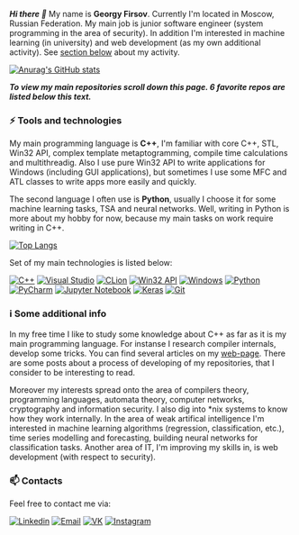 ***Hi there 👋*** My name is **Georgy Firsov**. Currently I'm located in Moscow, Russian Federation. My main job is junior software engineer (system programming in the area of security). In addition I'm interested in machine learning (in university) and web development (as my own additional activity). See [section below](#information_source-some-additional-info) about my activity.

[![Anurag's GitHub stats](https://github-readme-stats.vercel.app/api?username=GeorgyFirsov&show_icons=true&theme=tokyonight&count_private=true&hide=stars,contribs)](https://github.com/anuraghazra/github-readme-stats)

***To view my main repositories scroll down this page. 6 favorite repos are listed below this text.***

### :zap: Tools and technologies
My main programming language is **C++**, I'm familiar with core C++, STL, Win32 API, complex template metaptogramming, compile time calculations and multithreadig. Also I use pure Win32 API to write applications for Windows (including GUI applications), but sometimes I use some MFC and ATL classes to write apps more easily and quickly. 

The second language I often use is **Python**, usually I choose it for some machine learning tasks, TSA and neural networks. Well, writing in Python is more about my hobby for now, because my main tasks on work require writing in C++.

[![Top Langs](https://github-readme-stats.vercel.app/api/top-langs/?username=GeorgyFirsov&hide=jupyter%20notebook,HTML,CSS&theme=tokyonight&card_width=1000&layout=compact&langs_count=10)](https://github.com/anuraghazra/github-readme-stats)

Set of my main technologies is listed below:

[![C++](https://img.shields.io/badge/-C%2B%2b-00599C?logo=C%2B%2b&logoColor=white)]()
[![Visual Studio](https://img.shields.io/badge/-Visual%20Studio-5C2D91?logo=Visual%20Studio&logoColor=white)]()
[![CLion](https://img.shields.io/badge/-CLion-000000?logo=jetbrains&logoColor=white)]()
[![Win32 API](https://img.shields.io/badge/-Win32%20API-666666?logo=Microsoft&logoColor=white)]()
[![Windows](https://img.shields.io/badge/-Windows-0078D6?logo=Windows&logoColor=white)]()
[![Python](https://img.shields.io/badge/-Python-3776AB?logo=python&logoColor=white)]()
[![PyCharm](https://img.shields.io/badge/-PyCharm-000000?logo=jetbrains&logoColor=white)]()
[![Jupyter Notebook](https://img.shields.io/badge/-Jupyter%20Notebook-F37626?logo=jupyter&logoColor=white)]()
[![Keras](https://img.shields.io/badge/-Keras-D00000?logo=Keras&logoColor=white)]()
[![Git](https://img.shields.io/badge/-Git-F05032?logo=Git&logoColor=white)]()

### :information_source: Some additional info
In my free time I like to study some knowledge about C++ as far as it is my main programming language. For instanse I research compiler internals, develop some tricks. You can find several articles on my [web-page](https://georgyfirsov.github.io/). There are some posts about a process of developing of my repositories, that I consider to be interesting to read.

Moreover my interests spread onto the area of compilers theory, programming languages, automata theory, computer networks, cryptography and information security. I also dig into \*nix systems to know how they work internally. In the area of weak artifical intelligence I'm interested in machine learning algorithms (regression, classification, etc.), time series modelling and forecasting, building neural networks for classification tasks. Another area of IT, I'm improving my skills in, is web development (with respect to security). 

### :mailbox:	Contacts
Feel free to contact me via:

[![Linkedin](https://img.shields.io/badge/-LinkedIn-blue?logo=Linkedin&logoColor=white&link=https://www.linkedin.com/in/georgy-firsov/)](https://www.linkedin.com/in/georgy-firsov/)
[![Email](https://img.shields.io/badge/-Email-de4343?logo=Gmail&logoColor=white&link=mailto:gfirsov007@gmail.com)](mailto:gfirsov007@gmail.com)
[![VK](https://img.shields.io/badge/-VK-4680C2?logo=vk&logoColor=white&link=https://vk.com/g__firsov)](https://vk.com/g__firsov)
[![Instagram](https://img.shields.io/badge/-Instagram-000?logo=Instagram&logoColor=white&link=https://www.instagram.com/g__firsov/)](https://www.instagram.com/g__firsov/)
